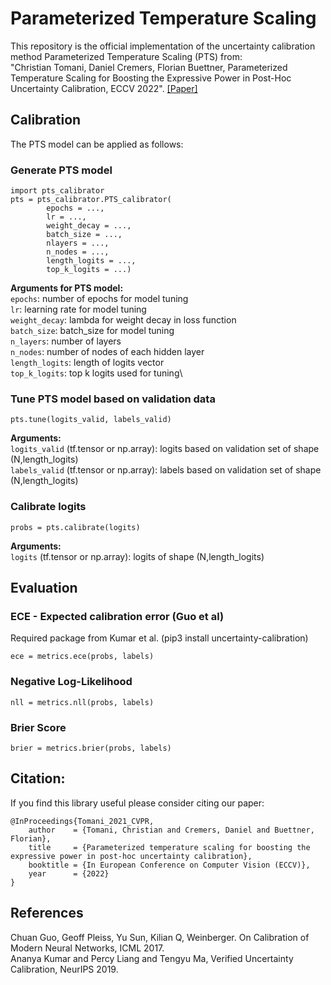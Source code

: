 # Parameterized Temperature Scaling

This repository is the official implementation of the uncertainty calibration method Parameterized Temperature Scaling (PTS) from: \
"Christian Tomani, Daniel Cremers, Florian Buettner, Parameterized Temperature Scaling for Boosting the Expressive Power in Post-Hoc Uncertainty Calibration, ECCV 2022". [[Paper]](https://arxiv.org/abs/2102.12182)


## Calibration

The PTS model can be applied as follows:

### Generate PTS model
```
import pts_calibrator
pts = pts_calibrator.PTS_calibrator(
        epochs = ...,
        lr = ...,
        weight_decay = ...,
        batch_size = ...,
        nlayers = ...,
        n_nodes = ...,
        length_logits = ...,
        top_k_logits = ...)
```

**Arguments for PTS model:**\
`epochs`: number of epochs for model tuning\
`lr`: learning rate for model tuning\
`weight_decay`: lambda for weight decay in loss function\
`batch_size`: batch_size for model tuning\
`n_layers`: number of layers\
`n_nodes`: number of nodes of each hidden layer\
`length_logits`: length of logits vector\
`top_k_logits`: top k logits used for tuning\


### Tune PTS model based on validation data

`pts.tune(logits_valid, labels_valid)`

**Arguments:**\
`logits_valid` (tf.tensor or np.array): logits based on validation set of shape (N,length_logits)\
`labels_valid` (tf.tensor or np.array): labels based on validation set of shape (N,length_logits)


### Calibrate logits

`probs = pts.calibrate(logits)`

**Arguments:**\
`logits` (tf.tensor or np.array): logits of shape (N,length_logits)



## Evaluation
### ECE - Expected calibration error (Guo et al)
Required package from Kumar et al. (pip3 install uncertainty-calibration)

`ece = metrics.ece(probs, labels)`

### Negative Log-Likelihood

`nll = metrics.nll(probs, labels)`

### Brier Score

`brier = metrics.brier(probs, labels)`

## Citation:

If you find this library useful please consider citing our paper:
```
@InProceedings{Tomani_2021_CVPR,
    author    = {Tomani, Christian and Cremers, Daniel and Buettner, Florian},
    title     = {Parameterized temperature scaling for boosting the expressive power in post-hoc uncertainty calibration},
    booktitle = {In European Conference on Computer Vision (ECCV)},
    year      = {2022}
}
```

## References
Chuan Guo, Geoff Pleiss, Yu Sun, Kilian Q, Weinberger. On Calibration of Modern Neural Networks, ICML 2017.\
Ananya Kumar and Percy Liang and Tengyu Ma, Verified Uncertainty Calibration, NeurIPS 2019.

